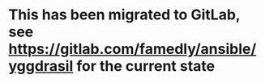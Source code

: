 # This has been migrated to GitLab, see https://gitlab.com/famedly/ansible/yggdrasil for the current state
